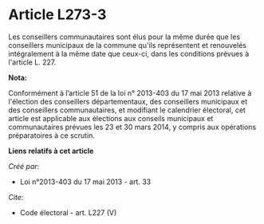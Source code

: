 # Article L273-3

Les conseillers communautaires sont élus pour la même durée que les conseillers municipaux de la commune qu'ils représentent
et renouvelés intégralement à la même date que ceux-ci, dans les conditions prévues à l'article L. 227.

**Nota:**

Conformément à l’article 51 de la loi n° 2013-403 du 17 mai 2013 relative à l'élection des conseillers départementaux, des
conseillers municipaux et des conseillers communautaires, et modifiant le calendrier électoral, cet article est applicable
aux élections aux conseils municipaux et communautaires prévues les 23 et 30 mars 2014, y compris aux opérations
préparatoires à ce scrutin.

**Liens relatifs à cet article**

_Créé par_:

  - Loi n°2013-403 du 17 mai 2013 - art. 33

_Cite_:

  - Code électoral - art. L227 (V)
